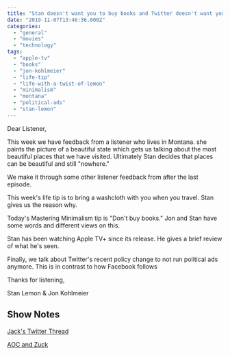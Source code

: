 ```yaml
---
title: "Stan doesn't want you to buy books and Twitter doesn't want you to buy Political Ads"
date: "2019-11-07T13:46:36.000Z"
categories: 
  - "general"
  - "movies"
  - "technology"
tags: 
  - "apple-tv"
  - "books"
  - "jon-kohlmeier"
  - "life-tip"
  - "life-with-a-twist-of-lemon"
  - "minimalism"
  - "montana"
  - "political-ads"
  - "stan-lemon"
---
```


Dear Listener,

This week we have feedback from a listener who lives in Montana. she paints the picture of a beautiful state which gets us talking about the most beautiful places that we have visited. Ultimately Stan decides that places can be beautiful and still "nowhere."

We make it through some other listener feedback from after the last episode.

This week's life tip is to bring a washcloth with you when you travel. Stan gives us the reason why.

Today's Mastering Minimalism tip is "Don't buy books." Jon and Stan have some words and different views on this.

Stan has been watching Apple TV+ since its release. He gives a brief review of what he's seen.

Finally, we talk about Twitter's recent policy change to not run political ads anymore. This is in contrast to how Facebook follows

Thanks for listening,

Stan Lemon & Jon Kohlmeier

## Show Notes

[Jack's Twitter Thread](https://twitter.com/jack/status/1189634360472829952)

[AOC and Zuck](https://youtu.be/TuIhb-xbW9I)
